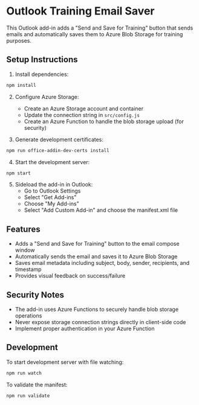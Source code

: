 # Outlook Training Email Saver

This Outlook add-in adds a "Send and Save for Training" button that sends emails and automatically saves them to Azure Blob Storage for training purposes.

## Setup Instructions

1. Install dependencies:
```bash
npm install
```

2. Configure Azure Storage:
   - Create an Azure Storage account and container
   - Update the connection string in `src/config.js`
   - Create an Azure Function to handle the blob storage upload (for security)

3. Generate development certificates:
```bash
npm run office-addin-dev-certs install
```

4. Start the development server:
```bash
npm start
```

5. Sideload the add-in in Outlook:
   - Go to Outlook Settings
   - Select "Get Add-ins"
   - Choose "My Add-ins"
   - Select "Add Custom Add-in" and choose the manifest.xml file

## Features

- Adds a "Send and Save for Training" button to the email compose window
- Automatically sends the email and saves it to Azure Blob Storage
- Saves email metadata including subject, body, sender, recipients, and timestamp
- Provides visual feedback on success/failure

## Security Notes

- The add-in uses Azure Functions to securely handle blob storage operations
- Never expose storage connection strings directly in client-side code
- Implement proper authentication in your Azure Function

## Development

To start development server with file watching:
```bash
npm run watch
```

To validate the manifest:
```bash
npm run validate
```
